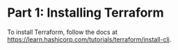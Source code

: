 # Part 1: Installing Terraform

To install Terraform, follow the docs at https://learn.hashicorp.com/tutorials/terraform/install-cli. 